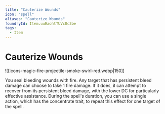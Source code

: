 ```yaml
---
title: "Cauterize Wounds"
icon: "spell"
aliases: "Cauterize Wounds"
foundryId: Item.uuEaohtTUVc8c3be
tags:
  - Item
---
```


# Cauterize Wounds
![[icons-magic-fire-projectile-smoke-swirl-red.webp|150]]

You seal bleeding wounds with fire. Any target that has persistent bleed damage can choose to take 1 fire damage. If it does, it can attempt to recover from its persistent bleed damage, with the lower DC for particularly effective assistance. During the spell's duration, you can use a single action, which has the concentrate trait, to repeat this effect for one target of the spell.
